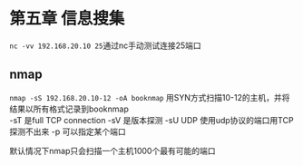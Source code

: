 # 第五章 信息搜集

`nc -vv 192.168.20.10 25`通过nc手动测试连接25端口

## nmap

`nmap -sS 192.168.20.10-12 -oA booknmap`
用SYN方式扫描10-12的主机，并将结果以所有格式记录到booknmap   
-sT 是full TCP connection
-sV 是版本探测
-sU UDP 使用udp协议的端口用TCP探测不出来
-p 可以指定某个端口

默认情况下nmap只会扫描一个主机1000个最有可能的端口

